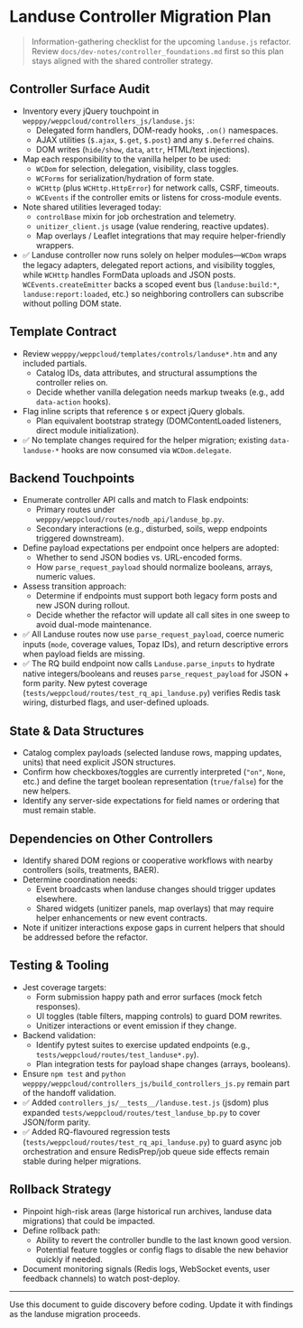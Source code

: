 # Landuse Controller Migration Plan
> Information-gathering checklist for the upcoming `landuse.js` refactor. Review `docs/dev-notes/controller_foundations.md` first so this plan stays aligned with the shared controller strategy.

## Controller Surface Audit
- Inventory every jQuery touchpoint in `wepppy/weppcloud/controllers_js/landuse.js`:
  - Delegated form handlers, DOM-ready hooks, `.on()` namespaces.
  - AJAX utilities (`$.ajax`, `$.get`, `$.post`) and any `$.Deferred` chains.
  - DOM writes (`hide/show`, `data`, `attr`, HTML/text injections).
- Map each responsibility to the vanilla helper to be used:
  - `WCDom` for selection, delegation, visibility, class toggles.
  - `WCForms` for serialization/hydration of form state.
  - `WCHttp` (plus `WCHttp.HttpError`) for network calls, CSRF, timeouts.
  - `WCEvents` if the controller emits or listens for cross-module events.
- Note shared utilities leveraged today:
  - `controlBase` mixin for job orchestration and telemetry.
  - `unitizer_client.js` usage (value rendering, reactive updates).
  - Map overlays / Leaflet integrations that may require helper-friendly wrappers.
- ✅ Landuse controller now runs solely on helper modules—`WCDom` wraps the legacy adapters, delegated report actions, and visibility toggles, while `WCHttp` handles FormData uploads and JSON posts. `WCEvents.createEmitter` backs a scoped event bus (`landuse:build:*`, `landuse:report:loaded`, etc.) so neighboring controllers can subscribe without polling DOM state.

## Template Contract
- Review `wepppy/weppcloud/templates/controls/landuse*.htm` and any included partials.
  - Catalog IDs, data attributes, and structural assumptions the controller relies on.
  - Decide whether vanilla delegation needs markup tweaks (e.g., add `data-action` hooks).
- Flag inline scripts that reference `$` or expect jQuery globals.
  - Plan equivalent bootstrap strategy (DOMContentLoaded listeners, direct module initialization).
- ✅ No template changes required for the helper migration; existing `data-landuse-*` hooks are now consumed via `WCDom.delegate`.

## Backend Touchpoints
- Enumerate controller API calls and match to Flask endpoints:
  - Primary routes under `wepppy/weppcloud/routes/nodb_api/landuse_bp.py`.
  - Secondary interactions (e.g., disturbed, soils, wepp endpoints triggered downstream).
- Define payload expectations per endpoint once helpers are adopted:
  - Whether to send JSON bodies vs. URL-encoded forms.
  - How `parse_request_payload` should normalize booleans, arrays, numeric values.
- Assess transition approach:
  - Determine if endpoints must support both legacy form posts and new JSON during rollout.
  - Decide whether the refactor will update all call sites in one sweep to avoid dual-mode maintenance.
- ✅ All Landuse routes now use `parse_request_payload`, coerce numeric inputs (`mode`, coverage values, Topaz IDs), and return descriptive errors when payload fields are missing.
- ✅ The RQ build endpoint now calls `Landuse.parse_inputs` to hydrate native integers/booleans and reuses `parse_request_payload` for JSON + form parity. New pytest coverage (`tests/weppcloud/routes/test_rq_api_landuse.py`) verifies Redis task wiring, disturbed flags, and user-defined uploads.

## State & Data Structures
- Catalog complex payloads (selected landuse rows, mapping updates, units) that need explicit JSON structures.
- Confirm how checkboxes/toggles are currently interpreted (`"on"`, `None`, etc.) and define the target boolean representation (`true/false`) for the new helpers.
- Identify any server-side expectations for field names or ordering that must remain stable.

## Dependencies on Other Controllers
- Identify shared DOM regions or cooperative workflows with nearby controllers (soils, treatments, BAER).
- Determine coordination needs:
  - Event broadcasts when landuse changes should trigger updates elsewhere.
  - Shared widgets (unitizer panels, map overlays) that may require helper enhancements or new event contracts.
- Note if unitizer interactions expose gaps in current helpers that should be addressed before the refactor.

## Testing & Tooling
- Jest coverage targets:
  - Form submission happy path and error surfaces (mock fetch responses).
  - UI toggles (table filters, mapping controls) to guard DOM rewrites.
  - Unitizer interactions or event emission if they change.
- Backend validation:
  - Identify pytest suites to exercise updated endpoints (e.g., `tests/weppcloud/routes/test_landuse*.py`).
  - Plan integration tests for payload shape changes (arrays, booleans).
- Ensure `npm test` and `python wepppy/weppcloud/controllers_js/build_controllers_js.py` remain part of the handoff validation.
- ✅ Added `controllers_js/__tests__/landuse.test.js` (jsdom) plus expanded `tests/weppcloud/routes/test_landuse_bp.py` to cover JSON/form parity.
- ✅ Added RQ-flavoured regression tests (`tests/weppcloud/routes/test_rq_api_landuse.py`) to guard async job orchestration and ensure RedisPrep/job queue side effects remain stable during helper migrations.

## Rollback Strategy
- Pinpoint high-risk areas (large historical run archives, landuse data migrations) that could be impacted.
- Define rollback path:
  - Ability to revert the controller bundle to the last known good version.
  - Potential feature toggles or config flags to disable the new behavior quickly if needed.
- Document monitoring signals (Redis logs, WebSocket events, user feedback channels) to watch post-deploy.

---

Use this document to guide discovery before coding. Update it with findings as the landuse migration proceeds.
